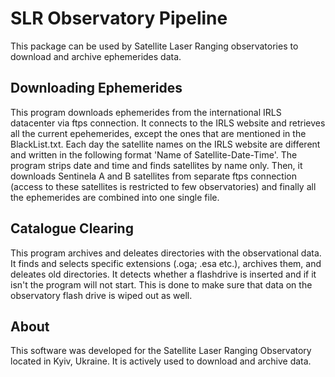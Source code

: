 # SLR Observatory Pipeline
This package can be used by Satellite Laser Ranging observatories to download and archive ephemerides data. 

## Downloading Ephemerides
This program downloads ephemerides from the international IRLS datacenter via ftps connection. It connects to the IRLS website and retrieves all the current epehemerides, except the ones that are mentioned in the BlackList.txt. Each day the satellite names on the IRLS website are different and written in the following format 'Name of Satellite-Date-Time'. The program strips date and time and finds satellites by name only. Then, it downloads Sentinela A and B satellites from separate ftps connection (access to these satellites is restricted to few observatories) and finally all the ephemerides are combined into one single file. 

## Catalogue Clearing
This program archives and deleates  directories with the observational data. It finds and selects specific extensions (.oga; .esa etc.), archives them, and deleates old directories. It detects whether a flashdrive is inserted and if it isn't the program will not start. This is done to make sure that data on the observatory flash drive is wiped out as well. 

## About 
This software was developed for the Satellite Laser Ranging Observatory located in Kyiv, Ukraine. It is actively used to download and archive data. 
